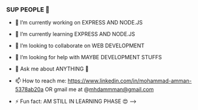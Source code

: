 ### SUP PEOPLE 👋



- 🔭 I’m currently working on EXPRESS AND NODE.JS
- 🌱 I’m currently learning EXPRESS AND NODE.JS
- 👯 I’m looking to collaborate on WEB DEVELOPMENT
- 🤔 I’m looking for help with MAYBE DEVELOPMENT STUFFS
- 💬 Ask me about ANYTHING 🤣
- 📫 How to reach me: https://www.linkedin.com/in/mohammad-amman-5378ab20a OR gmail me at @mhdammman@gmail.com

- ⚡ Fun fact:  AM STILL IN LEARNING PHASE   😍
-->
